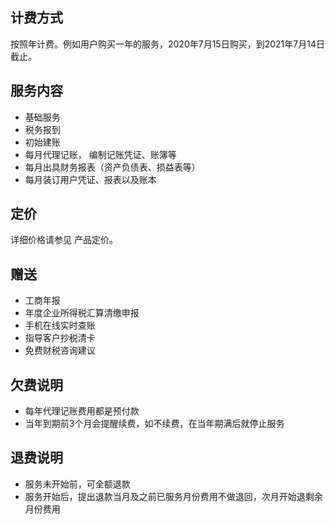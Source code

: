 ## 计费方式

按照年计费。例如用户购买一年的服务，2020年7月15日购买，到2021年7月14日截止。

## 服务内容
- 基础服务
- 税务报到
- 初始建账
- 每月代理记账， 编制记账凭证、账簿等
- 每月出具财务报表（资产负债表、损益表等）
- 每月装订用户凭证、报表以及账本

## 定价
详细价格请参见 产品定价。

## 赠送
- 工商年报
- 年度企业所得税汇算清缴申报
- 手机在线实时查账
- 指导客户抄税清卡
- 免费财税咨询建议

## 欠费说明

- 每年代理记账费用都是预付款
- 当年到期前3个月会提醒续费，如不续费，在当年期满后就停止服务

## 退费说明
- 服务未开始前，可全额退款
- 服务开始后，提出退款当月及之前已服务月份费用不做退回，次月开始退剩余月份费用
